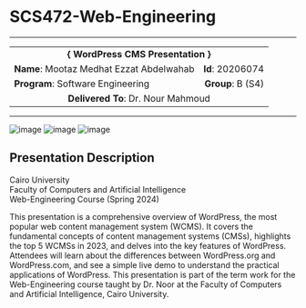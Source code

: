# SCS472-Web-Engineering

---
<div align="center">
  <table width="100%">
    <tr>
      <td colspan="2" align="center"><strong>{ WordPress CMS Presentation }</strong></td>
    </tr>
    <tr>
      <td align="left"><strong>Name</strong>: Mootaz Medhat Ezzat Abdelwahab</td>
      <td align="right"><strong>Id</strong>: 20206074</td>
    </tr>
    <tr>
      <td align="left"><strong>Program</strong>: Software Engineering</td>
      <td align="right"><strong>Group</strong>: B (S4)</td>
    </tr>
    <tr>
      <td colspan="2" align="center"><strong>Delivered To</strong>: Dr. Nour Mahmoud</td>
    </tr>
  </table>
</div>

---

![image](https://github.com/user-attachments/assets/3a63c2ea-0d1d-4afe-ad7f-56c8eba4108e)
![image](https://github.com/user-attachments/assets/b5743cbd-ac86-4177-b98f-2214ea882c5b)
![image](https://github.com/user-attachments/assets/cc1566c1-6c51-4ae3-a05f-f9e63005759a)

## Presentation Description

Cairo University  
Faculty of Computers and Artificial Intelligence  
Web-Engineering Course (Spring 2024)

This presentation is a comprehensive overview of WordPress, the most popular web content management system (WCMS). It covers the fundamental concepts of content management systems (CMSs), highlights the top 5 WCMSs in 2023, and delves into the key features of WordPress. Attendees will learn about the differences between WordPress.org and WordPress.com, and see a simple live demo to understand the practical applications of WordPress. This presentation is part of the term work for the Web-Engineering course taught by Dr. Noor at the Faculty of Computers and Artificial Intelligence, Cairo University.
